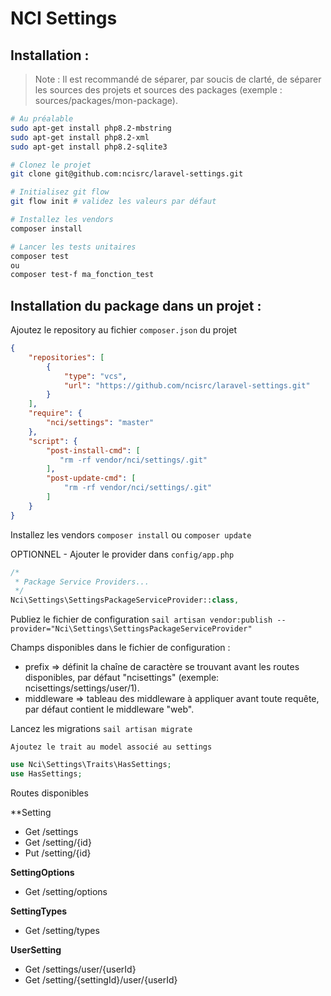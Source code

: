 # NCI Settings

## Installation :

> Note : Il est recommandé de séparer, par soucis de clarté, de séparer les sources des projets et sources des packages (exemple : sources/packages/mon-package).

```bash
# Au préalable
sudo apt-get install php8.2-mbstring
sudo apt-get install php8.2-xml
sudo apt-get install php8.2-sqlite3

# Clonez le projet
git clone git@github.com:ncisrc/laravel-settings.git

# Initialisez git flow
git flow init # validez les valeurs par défaut

# Installez les vendors
composer install

# Lancer les tests unitaires
composer test
ou
composer test-f ma_fonction_test

```

## Installation du package dans un projet :

Ajoutez le repository au fichier `composer.json` du projet
```json
{
    "repositories": [
        {
            "type": "vcs",
            "url": "https://github.com/ncisrc/laravel-settings.git"
        }
    ],
    "require": {
        "nci/settings": "master"
    },
    "script": {
        "post-install-cmd": [
           "rm -rf vendor/nci/settings/.git"
        ],
        "post-update-cmd": [
            "rm -rf vendor/nci/settings/.git"
        ]
    }
}
```
Installez les vendors
`composer install` ou `composer update`

OPTIONNEL - Ajouter le provider dans `config/app.php`

```php
/*
 * Package Service Providers...
 */
Nci\Settings\SettingsPackageServiceProvider::class,
```

Publiez le fichier de configuration
`sail artisan vendor:publish --provider="Nci\Settings\SettingsPackageServiceProvider"`

Champs disponibles dans le fichier de configuration :
- prefix => définit la chaîne de caractère se trouvant avant les routes disponibles, par défaut "ncisettings" (exemple: ncisettings/settings/user/1).
- middleware => tableau des middleware à appliquer avant toute requête, par défaut contient le middleware "web".

Lancez les migrations
`sail artisan migrate`

`Ajoutez le trait au model associé au settings`
```php
use Nci\Settings\Traits\HasSettings;
use HasSettings;
```

Routes disponibles

**Setting
- Get /settings
- Get /setting/{id}
- Put /setting/{id}

**SettingOptions**
- Get /setting/options

**SettingTypes**
- Get /setting/types

**UserSetting**
- Get /settings/user/{userId}
- Get /setting/{settingId}/user/{userId}
